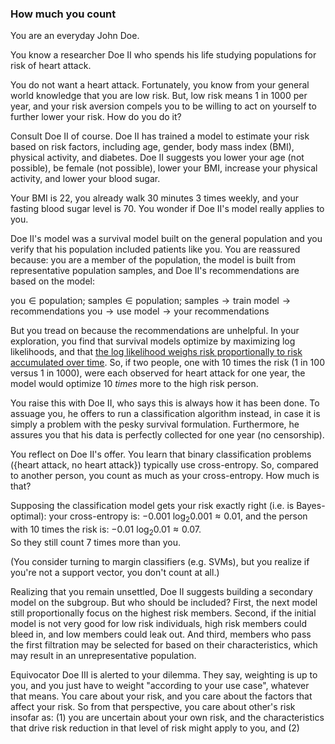 ### How much you count
You are an everyday John Doe.

You know a researcher Doe II who spends his life studying populations for risk of heart attack.

You do not want a heart attack.  Fortunately, you know from your general world knowledge that you are low risk.
But, low risk means 1 in 1000 per year, and your risk aversion compels you to be willing to act on yourself to further lower your risk.  How do you do it?

Consult Doe II of course.  Doe II has trained a model to estimate your risk based on risk factors, including age, gender, body mass index (BMI), physical activity, and diabetes.  Doe II suggests you lower your age (not possible), be female (not possible), lower your BMI, increase your physical activity, and lower your blood sugar.

Your BMI is 22, you already walk 30 minutes 3 times weekly, and your fasting blood sugar level is 70.  You wonder if Doe II's model really applies to you. 

Doe II's model was a survival model built on the general population and you verify that his population included patients like you.  You are reassured because: you are a member of the population, the model is built from representative population samples, and Doe II's recommendations are based on the model:

$\text{you} \in \text{population}$; $\text{samples} \in \text{population};$ 
$\text{samples} \rightarrow \text{train model} \rightarrow \text{recommendations}$
$\text{you} \rightarrow \text{use model} \rightarrow \text{your recommendations}$

But you tread on because the recommendations are unhelpful.
In your exploration, you find that survival models optimize by maximizing log likelihoods, and that [the log likelihood weighs risk proportionally to risk accumulated over time](https://arxiv.org/abs/1911.05109).  So, if two people, one with 10 times the risk (1 in 100 versus 1 in 1000), were each observed for heart attack for one year, the model would optimize 10 *times* more to the high risk person.

You raise this with Doe II, who says this is always how it has been done.  To assuage you, he offers to run a classification algorithm instead, in case it is simply a problem with the pesky survival formulation.  Furthermore, he assures you that his data is perfectly collected for one year (no censorship).

You reflect on Doe II's offer.  You learn that binary classification problems ({heart attack, no heart attack}) typically use cross-entropy. So, compared to another person, you count as much as your cross-entropy.  How much is that?  

Supposing the classification model gets your risk exactly right (i.e. is Bayes-optimal): your cross-entropy is:
 $-0.001\ \text{log}_{2}0.001\approx 0.01$, 
 and the person with 10 times the risk is:
 $-0.01\ \text{log}_{2}0.01\approx 0.07$.  
 So they still count 7 times more than you.
 
(You consider turning to margin classifiers (e.g. SVMs), but you realize if you're not a support vector, you don't count at all.)

Realizing that you remain unsettled, Doe II suggests building a secondary model on the subgroup.  But who should be included?  First, the next model still proportionally focus on the highest risk members.  Second, if the initial model is not very good for low risk individuals, high risk members could bleed in, and low members could leak out.  And third, members who pass the first filtration may be selected for based on their characteristics, which may result in an unrepresentative population.

Equivocator Doe III is alerted to your dilemma.  They say, weighting is up to you, and you just have to weight "according to your use case", whatever that means.  You care about your risk, and you care about the factors that affect your risk.  So from that perspective, you care about other's risk insofar as: (1) you are uncertain about your own risk, and the characteristics that drive risk reduction in that level of risk might apply to you, and (2) 
<!--stackedit_data:
eyJoaXN0b3J5IjpbLTEyNjc1MjQ5MCwtMjE0NTQ0NTE1NCw5ND
MxMTIzNDksLTEyNDc5MzU3MTgsLTE4NDI4MjI0OTYsLTIwMDQx
MTIxNDgsLTk0MDM2Mzg5MiwtMTIwNDY2MjYzMSwtMTIwMDY0Mj
QyLDQwMTk2Mjk5MSw4MzkzMDMzNzddfQ==
-->